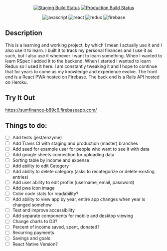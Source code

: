 <p align="center">
  <a href="https://travis-ci.org/travisdock/sum-frontend.svg?branch=staging"><img src="https://img.shields.io/travis/travisdock/sum-frontend/production.svg?style=plastic&label=Staging+Build" alt="Staging Build Status"></a>
  <a href="https://travis-ci.org/travisdock/sum-frontend.svg?branch=production"><img src="https://img.shields.io/travis/travisdock/sum-frontend/production.svg?style=plastic&label=Production+Build" alt="Production Build Status"></a>
</p>

<p align="center">
<img src="https://user-images.githubusercontent.com/36681963/47616844-57ef8800-da98-11e8-8504-89b765c4beaa.png" alt="javascript" title="Written in Javascript">
<img src="https://user-images.githubusercontent.com/36681963/46574153-5a653300-c96d-11e8-92be-113930d0a4e4.png" alt="react" title="Built with React">
<img src="https://user-images.githubusercontent.com/36681963/46574151-520cf800-c96d-11e8-9753-3948f3f4508a.jpg" alt="redux" title="State managed by Redux">
<img src="https://user-images.githubusercontent.com/36681963/46583298-b63dc380-ca22-11e8-8d35-e77738726561.jpg" alt="firebase" title="Deployed using Firebase">
</p>

## Description
This is a learning and working project, by which I mean I actually use it and I also use it to learn. I built it to track my personal finances and I use it as such, but I also use it whenever I want to learn something.  When I wanted to learn RSpec I added it to the backend. When I started I wanted to learn Redux so I used it here. I am constantly tweaking it and I hope to continue that for years to come as my knowledge and experience evolve.
The front end is a React PWA hosted on Firebase.  The back end is a Rails API hosted on Heroku.

## Try It Out
https://sumfinance-b89c6.firebaseapp.com/


## Things to do:
- [ ] Add tests (jest/enzyme)
- [ ] Add Travis CI with staging and production (master) branches
- [ ] Add seed for example user for people who want to see it with data
- [ ] Add google sheets connection for uploading data
- [ ] Sorting table by income and expense
- [ ] Add ability to edit Category
- [ ] Add ability to delete category (asks to recategorize or delete existing entries)
- [ ] Add user ability to edit profile (username, email, password)
- [ ] Add pwa icon image
- [ ] Color code stats for readability?
- [ ] Add ability to view app by year, entire app changes when year is changed somehow
- [ ] Test and improve accessibility
- [ ] Add separate components for mobile and desktop viewing
- [ ] Change charts to D3?
- [ ] Percent of income saved, spent, donated?
- [ ] Recurring payments
- [ ] Savings and goals
- [ ] React Native Version?

